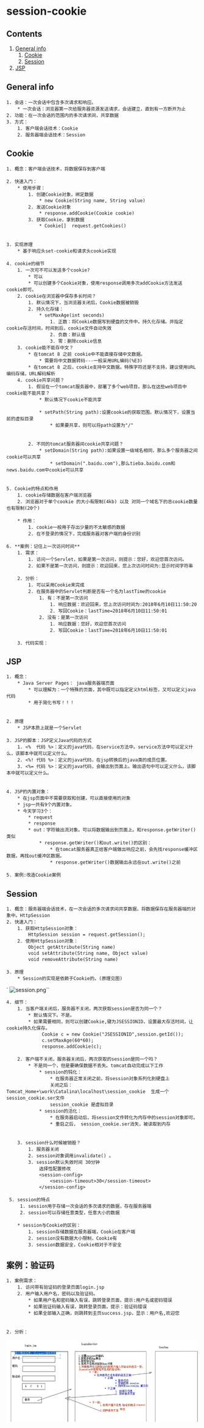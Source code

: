 # session-cookie

## Contents
1. [General info](#general-info)
   1. [Cookie](#cookie)
   2. [Session](#session)
2. [JSP](#jsp)



## General info
	1. 会话：一次会话中包含多次请求和响应。
		* 一次会话：浏览器第一次给服务器资源发送请求，会话建立，直到有一方断开为止
	2. 功能：在一次会话的范围内的多次请求间，共享数据
	3. 方式：
		1. 客户端会话技术：Cookie
		2. 服务器端会话技术：Session


## Cookie
	1. 概念：客户端会话技术，将数据保存到客户端

	2. 快速入门：
		* 使用步骤：
			1. 创建Cookie对象，绑定数据
				* new Cookie(String name, String value) 
			2. 发送Cookie对象
				* response.addCookie(Cookie cookie) 
			3. 获取Cookie，拿到数据
				* Cookie[]  request.getCookies()  


	3. 实现原理
		* 基于响应头set-cookie和请求头cookie实现

	4. cookie的细节
		1. 一次可不可以发送多个cookie?
			* 可以
			* 可以创建多个Cookie对象，使用response调用多次addCookie方法发送cookie即可。
		2. cookie在浏览器中保存多长时间？
			1. 默认情况下，当浏览器关闭后，Cookie数据被销毁
			2. 持久化存储：
				* setMaxAge(int seconds)
					1. 正数：将Cookie数据写到硬盘的文件中。持久化存储。并指定cookie存活时间，时间到后，cookie文件自动失效
					2. 负数：默认值
					3. 零：删除cookie信息
		3. cookie能不能存中文？
			* 在tomcat 8 之前 cookie中不能直接存储中文数据。
				* 需要将中文数据转码---一般采用URL编码(%E3)
			* 在tomcat 8 之后，cookie支持中文数据。特殊字符还是不支持，建议使用URL编码存储，URL解码解析
		4. cookie共享问题？
			1. 假设在一个tomcat服务器中，部署了多个web项目，那么在这些web项目中cookie能不能共享？
				* 默认情况下cookie不能共享

				* setPath(String path):设置cookie的获取范围。默认情况下，设置当前的虚拟目录
					* 如果要共享，则可以将path设置为"/"

			
			2. 不同的tomcat服务器间cookie共享问题？
				* setDomain(String path):如果设置一级域名相同，那么多个服务器之间cookie可以共享
					* setDomain(".baidu.com"),那么tieba.baidu.com和news.baidu.com中cookie可以共享
			

	5. Cookie的特点和作用
		1. cookie存储数据在客户端浏览器
		2. 浏览器对于单个cookie 的大小有限制(4kb) 以及 对同一个域名下的总cookie数量也有限制(20个)

		* 作用：
			1. cookie一般用于存出少量的不太敏感的数据
			2. 在不登录的情况下，完成服务器对客户端的身份识别

	6. **案例：记住上一次访问时间**
		1. 需求：
			1. 访问一个Servlet，如果是第一次访问，则提示：您好，欢迎您首次访问。
			2. 如果不是第一次访问，则提示：欢迎回来，您上次访问时间为:显示时间字符串

		2. 分析：
			1. 可以采用Cookie来完成
			2. 在服务器中的Servlet判断是否有一个名为lastTime的cookie
				1. 有：不是第一次访问
					1. 响应数据：欢迎回来，您上次访问时间为:2018年6月10日11:50:20
					2. 写回Cookie：lastTime=2018年6月10日11:50:01
				2. 没有：是第一次访问
					1. 响应数据：您好，欢迎您首次访问
					2. 写回Cookie：lastTime=2018年6月10日11:50:01

		3. 代码实现：


## JSP
	1. 概念：
		* Java Server Pages： java服务器端页面
			* 可以理解为：一个特殊的页面，其中既可以指定定义html标签，又可以定义java代码
			* 用于简化书写！！！


	2. 原理
		* JSP本质上就是一个Servlet

	3. JSP的脚本：JSP定义Java代码的方式
		1. <%  代码 %>：定义的java代码，在service方法中。service方法中可以定义什么，该脚本中就可以定义什么。
		2. <%! 代码 %>：定义的java代码，在jsp转换后的java类的成员位置。
		3. <%= 代码 %>：定义的java代码，会输出到页面上。输出语句中可以定义什么，该脚本中就可以定义什么。


	4. JSP的内置对象：
		* 在jsp页面中不需要获取和创建，可以直接使用的对象
		* jsp一共有9个内置对象。
		* 今天学习3个：
			* request
			* response
			* out：字符输出流对象。可以将数据输出到页面上。和response.getWriter()类似
				* response.getWriter()和out.write()的区别：
					* 在tomcat服务器真正给客户端做出响应之前，会先找response缓冲区数据，再找out缓冲区数据。
					* response.getWriter()数据输出永远在out.write()之前
				
	5. 案例:改造Cookie案例




## Session
	1. 概念：服务器端会话技术，在一次会话的多次请求间共享数据，将数据保存在服务器端的对象中。HttpSession
	2. 快速入门：
		1. 获取HttpSession对象：
			HttpSession session = request.getSession();
		2. 使用HttpSession对象：
			Object getAttribute(String name)  
			void setAttribute(String name, Object value)
			void removeAttribute(String name)  
	
	3. 原理
		* Session的实现是依赖于Cookie的。(原理见图)
` ![session.png](src/main/webapp/img/session.png)``

	4. 细节：
		1. 当客户端关闭后，服务器不关闭，两次获取session是否为同一个？
			* 默认情况下。不是。
			* 如果需要相同，则可以创建Cookie,键为JSESSIONID，设置最大存活时间，让cookie持久化保存。
				 Cookie c = new Cookie("JSESSIONID",session.getId());
		         c.setMaxAge(60*60);
		         response.addCookie(c);

		2. 客户端不关闭，服务器关闭后，两次获取的session是同一个吗？
			* 不是同一个，但是要确保数据不丢失。tomcat自动完成以下工作
				* session的钝化：
					* 在服务器正常关闭之前，将session对象系列化到硬盘上
                    关闭之后：Tomcat_Home+\work\Catalina\localhost\session_cookie  生成一个session_cookie.ser文件
                    session_cookie 是虚拟目录	
				* session的活化：
					* 在服务器启动后，将session文件转化为内存中的session对象即可。
                    * 重启之后，	session_cookie.ser消失，被读取到内存	
                    
				
		3. session什么时候被销毁？
			1. 服务器关闭
			2. session对象调用invalidate() 。
			3. session默认失效时间 30分钟
				选择性配置修改	
				<session-config>
			        <session-timeout>30</session-timeout>
			    </session-config>

	 5. session的特点
		 1. session用于存储一次会话的多次请求的数据，存在服务器端
		 2. session可以存储任意类型，任意大小的数据

		* session与Cookie的区别：
			1. session存储数据在服务器端，Cookie在客户端
			2. session没有数据大小限制，Cookie有
			3. session数据安全，Cookie相对于不安全


## 案例：验证码
	1. 案例需求：
		1. 访问带有验证码的登录页面login.jsp
		2. 用户输入用户名，密码以及验证码。
			* 如果用户名和密码输入有误，跳转登录页面，提示:用户名或密码错误
			* 如果验证码输入有误，跳转登录页面，提示：验证码错误
			* 如果全部输入正确，则跳转到主页success.jsp，显示：用户名,欢迎您


	2. 分析：

![验证码登陆案例.png](src/main/webapp/img/验证码登陆案例.png)


    